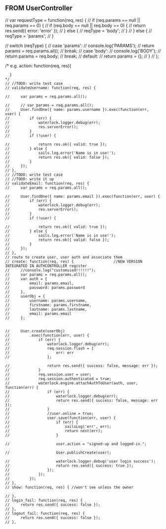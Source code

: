    ## FROM UserController

   // var requestType = function(req, res) {
//     if (req.params == null || req.params == 0) {
//         if (req.body == null || req.body == 0) {
//             return res.send({ error: 'error' });
//         } else {
//             reqType = 'body';
//         }
//     } else {
//         reqType = 'params';
//     }

//     switch (reqType) {
//         case 'params':
//             console.log('PARAMS');
//             return params = req.params.all();
//             break;
//         case 'body':
//             console.log('BODY');
//             return params = req.body;
//             break;
//         default:
//             return params = {};
//     }
// };


   /* e.g.
      action: function(req, res){

      }
    */
    // //TODO: write test case
    // validateUsername: function(req, res) {

    //     var params = req.params.all();

    //     // var params = req.params.all();
    //     User.findOne({ name: params.username }).exec(function(err, user) {
    //         if (err) {
    //             waterlock.logger.debug(err);
    //             res.serverError();
    //         }
    //         if (!user) {

    //             return res.ok({ valid: true });
    //         } else {
    //             sails.log.error('Name is in use!');
    //             return res.ok({ valid: false });
    //         }
    //     });
    // },
    // //TODO: write test case
    // //TODO: write it up
    // validateEmail: function(req, res) {
    //     var params = req.params.all();

    //     User.findOne({ name: params.email }).exec(function(err, user) {
    //         if (err) {
    //             waterlock.logger.debug(err);
    //             res.serverError();
    //         }
    //         if (!user) {

    //             return res.ok({ valid: true });
    //         } else {
    //             sails.log.error('Name is in use!');
    //             return res.ok({ valid: false });
    //         }
    //     });
    // },
    // route to create user, user auth and associate them
    // create: function(req, res) {                  //NEW VERSION INTEGRATED IN AUTHCONTROLLER register
    //     //console.log("customsied!!!!!!");
    //     var params = req.params.all();
    //     var auth = {
    //         email: params.email,
    //         password: params.password
    //     },
    //     userObj = {
    //         username: params.username,
    //         firstname: params.firstname,
    //         lastname: params.lastname,
    //         email: params.email
    //     };


    //     User.create(userObj)
    //         .exec(function(err, user) {
    //             if (err) {
    //                 waterlock.logger.debug(err);
    //                 req.session.flash = {
    //                     err: err
    //                 };

    //                 return res.send({ success: false, message: err });
    //             }
    //             req.session.user = user;
    //             req.session.authenticated = true;
    //             waterlock.engine.attachAuthToUser(auth, user, function(err) {
    //                 if (err) {
    //                     waterlock.logger.debug(err);
    //                     return res.send({ success: false, message: err });
    //                 }
    //                 //user.online = true;
    //                 user.save(function(err, user) {
    //                     if (err) {
    //                         sailsLog('err', err);
    //                         return next(err);
    //                     }

    //                     user.action = "signed-up and logged-in.";

    //                     User.publishCreate(user);

    //                     waterlock.logger.debug('user login success');
    //                     return res.send({ success: true });
    //                 });
    //             });
    //         });
    // },
    // show: function(req, res) { //won't see unless the owner

    // },
    // login_fail: function(req, res) {
    //     return res.send({ success: false });
    // },
    // logout_fail: function(req, res) {
    //     return res.send({ success: false });
    // },